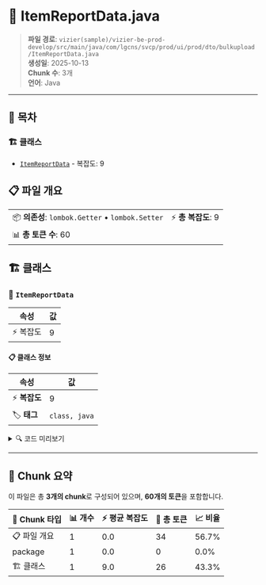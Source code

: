# 📄 ItemReportData.java

> **파일 경로**: `vizier(sample)/vizier-be-prod-develop/src/main/java/com/lgcns/svcp/prod/ui/prod/dto/bulkupload/ItemReportData.java`  
> **생성일**: 2025-10-13  
> **Chunk 수**: 3개  
> **언어**: Java
---

## 📑 목차

### 🏗️ 클래스
- [`ItemReportData`](#class-itemreportdata) - 복잡도: 9

## 📋 파일 개요

| | |
|--|--|
| 📦 **의존성**: `lombok.Getter` • `lombok.Setter` | ⚡ **총 복잡도**: 9 |
| 📊 **총 토큰 수**: 60 |  |



## 🏗️ 클래스

### <a id="class-itemreportdata"></a>🎯 `ItemReportData`

| 속성 | 값 |
|------|----|
| ⚡ 복잡도 | 9 |



#### 📋 클래스 정보

| 속성 | 값 |
|------|----|
| ⚡ **복잡도** | 9 || 📍 **라인 범위** | 8-8 |
| 🏷️ **태그** | `class, java` |

<details>
<summary>🔍 코드 미리보기</summary>

```java
public class ItemReportData {
	
	private Integer index;
	private String type;
	private String name;
	private String code;
	private String result;
	private String message;
	private String messageCode;
}...
```

**Chunk 정보**
- 🆔 **ID**: `599e31d838f1`
- 📍 **라인**: 8-8
- 📊 **토큰**: 26
- 🏷️ **태그**: `class, java`

</details>

---





## 🧩 Chunk 요약

이 파일은 총 **3개의 chunk**로 구성되어 있으며, **60개의 토큰**을 포함합니다.

| 🧩 Chunk 타입 | 📊 개수 | ⚡ 평균 복잡도 | 📝 총 토큰 | 📈 비율 |
|---------------|--------|-------------|----------|--------|
| 📋 파일 개요 | 1 | 0.0 | 34 | 56.7% |
| package | 1 | 0.0 | 0 | 0.0% |
| 🏗️ 클래스 | 1 | 9.0 | 26 | 43.3% |

